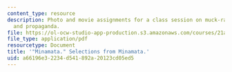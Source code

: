 ```yaml
---
content_type: resource
description: Photo and movie assignments for a class session on muck-raking, advocacy,
  and propaganda.
file: https://ol-ocw-studio-app-production.s3.amazonaws.com/courses/21a-348-photography-and-truth-spring-2008/a66196e32234d541892a20123cd05ed5_MIT21A_348S08_minamata.pdf
file_type: application/pdf
resourcetype: Document
title: '"Minamata." Selections from Minamata.'
uid: a66196e3-2234-d541-892a-20123cd05ed5
---
```

